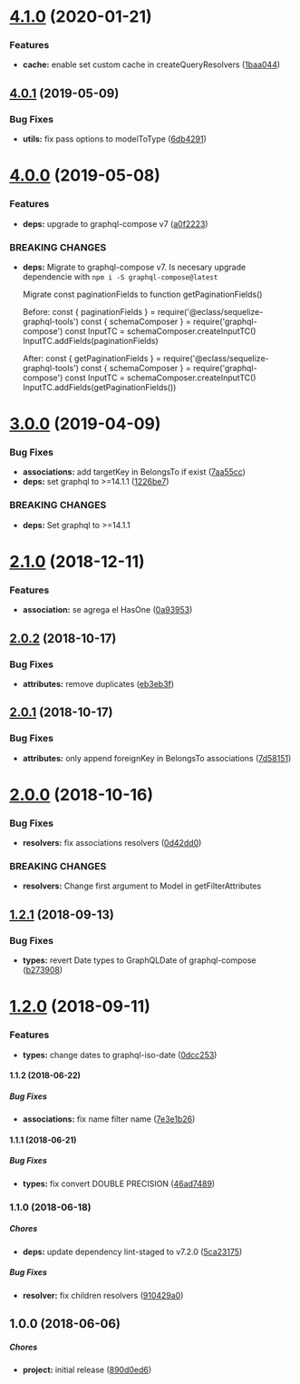 # [4.1.0](https://github.com/eclass/sequelize-graphql-tools/compare/v4.0.1...v4.1.0) (2020-01-21)


### Features

* **cache:** enable set custom cache in createQueryResolvers ([1baa044](https://github.com/eclass/sequelize-graphql-tools/commit/1baa044))

## [4.0.1](https://github.com/eclass/sequelize-graphql-tools/compare/v4.0.0...v4.0.1) (2019-05-09)


### Bug Fixes

* **utils:** fix pass options to modelToType ([6db4291](https://github.com/eclass/sequelize-graphql-tools/commit/6db4291))

# [4.0.0](https://github.com/eclass/sequelize-graphql-tools/compare/v3.0.0...v4.0.0) (2019-05-08)


### Features

* **deps:** upgrade to graphql-compose v7 ([a0f2223](https://github.com/eclass/sequelize-graphql-tools/commit/a0f2223))


### BREAKING CHANGES

* **deps:** Migrate to graphql-compose v7.
  Is necesary upgrade dependencie with `npm i -S graphql-compose@latest`

  Migrate const paginationFields to function getPaginationFields()

  Before:
  const { paginationFields } = require('@eclass/sequelize-graphql-tools')
  const { schemaComposer } = require('graphql-compose')
  const InputTC = schemaComposer.createInputTC()
  InputTC.addFields(paginationFields)

  After:
  const { getPaginationFields } = require('@eclass/sequelize-graphql-tools')
  const { schemaComposer } = require('graphql-compose')
  const InputTC = schemaComposer.createInputTC()
  InputTC.addFields(getPaginationFields())

# [3.0.0](https://github.com/eclass/sequelize-graphql-tools/compare/v2.1.0...v3.0.0) (2019-04-09)


### Bug Fixes

* **associations:** add targetKey in BelongsTo if exist ([7aa55cc](https://github.com/eclass/sequelize-graphql-tools/commit/7aa55cc))
* **deps:** set graphql to >=14.1.1 ([1226be7](https://github.com/eclass/sequelize-graphql-tools/commit/1226be7))


### BREAKING CHANGES

* **deps:** Set graphql to >=14.1.1

# [2.1.0](https://github.com/eclass/sequelize-graphql-tools/compare/v2.0.2...v2.1.0) (2018-12-11)


### Features

* **association:** se agrega el HasOne ([0a93953](https://github.com/eclass/sequelize-graphql-tools/commit/0a93953))

## [2.0.2](https://github.com/eclass/sequelize-graphql-tools/compare/v2.0.1...v2.0.2) (2018-10-17)


### Bug Fixes

* **attributes:** remove duplicates ([eb3eb3f](https://github.com/eclass/sequelize-graphql-tools/commit/eb3eb3f))

## [2.0.1](https://github.com/eclass/sequelize-graphql-tools/compare/v2.0.0...v2.0.1) (2018-10-17)


### Bug Fixes

* **attributes:** only append foreignKey in BelongsTo associations ([7d58151](https://github.com/eclass/sequelize-graphql-tools/commit/7d58151))

# [2.0.0](https://github.com/eclass/sequelize-graphql-tools/compare/v1.2.1...v2.0.0) (2018-10-16)


### Bug Fixes

* **resolvers:** fix associations resolvers ([0d42dd0](https://github.com/eclass/sequelize-graphql-tools/commit/0d42dd0))


### BREAKING CHANGES

* **resolvers:** Change first argument to Model in getFilterAttributes

## [1.2.1](https://github.com/eclass/sequelize-graphql-tools/compare/v1.2.0...v1.2.1) (2018-09-13)


### Bug Fixes

* **types:** revert Date types to GraphQLDate of graphql-compose ([b273908](https://github.com/eclass/sequelize-graphql-tools/commit/b273908))

# [1.2.0](https://github.com/lgaticaq/sequelize-graphql-tools/compare/v1.1.2...v1.2.0) (2018-09-11)


### Features

* **types:** change dates to graphql-iso-date ([0dcc253](https://github.com/lgaticaq/sequelize-graphql-tools/commit/0dcc253))

#### 1.1.2 (2018-06-22)

##### Bug Fixes

* **associations:**  fix name filter name ([7e3e1b26](https://github.com/lgaticaq/sequelize-graphql-tools/commit/7e3e1b265787ac105f66d1167fcb65bb4f75258c))

#### 1.1.1 (2018-06-21)

##### Bug Fixes

* **types:**  fix convert DOUBLE PRECISION ([46ad7489](https://github.com/lgaticaq/sequelize-graphql-tools/commit/46ad74896a4230d484af8a1fa05198e185e39463))

### 1.1.0 (2018-06-18)

##### Chores

* **deps:**  update dependency lint-staged to v7.2.0 ([5ca23175](https://github.com/lgaticaq/sequelize-graphql-tools/commit/5ca231757459c1e7c0ef7f06f0217e2e162906c0))

##### Bug Fixes

* **resolver:**  fix children resolvers ([910429a0](https://github.com/lgaticaq/sequelize-graphql-tools/commit/910429a0e25570257ca70bc882d6db04e58d3e22))

## 1.0.0 (2018-06-06)

##### Chores

* **project:**  initial release ([890d0ed6](https://github.com/lgaticaq/sequelize-graphql-tools/commit/890d0ed6c7f448d30b9ee400ab2e6bb7fc1eee75))
